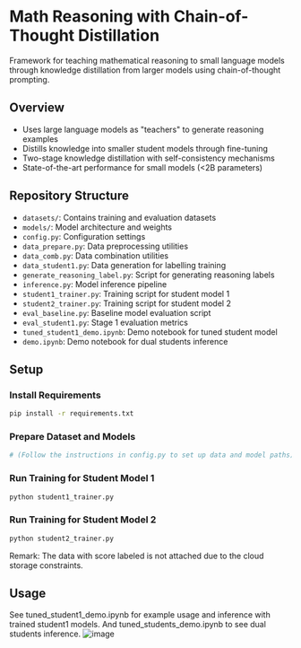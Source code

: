 # Math Reasoning with Chain-of-Thought Distillation

Framework for teaching mathematical reasoning to small language models through knowledge distillation from larger models using chain-of-thought prompting.

## Overview
- Uses large language models as "teachers" to generate reasoning examples
- Distills knowledge into smaller student models through fine-tuning
- Two-stage knowledge distillation with self-consistency mechanisms
- State-of-the-art performance for small models (<2B parameters)

## Repository Structure

- `datasets/`: Contains training and evaluation datasets
- `models/`: Model architecture and weights
- `config.py`: Configuration settings
- `data_prepare.py`: Data preprocessing utilities
- `data_comb.py`: Data combination utilities
- `data_student1.py`: Data generation for labelling training
- `generate_reasoning_label.py`: Script for generating reasoning labels
- `inference.py`: Model inference pipeline
- `student1_trainer.py`: Training script for student model 1 
- `student2_trainer.py`: Training script for student model 2
- `eval_baseline.py`: Baseline model evaluation script
- `eval_student1.py`: Stage 1 evaluation metrics
- `tuned_student1_demo.ipynb`: Demo notebook for tuned student model
- `demo.ipynb`: Demo notebook for dual students inference

## Setup
### Install Requirements
```bash
pip install -r requirements.txt
```
### Prepare Dataset and Models
```bash
# (Follow the instructions in config.py to set up data and model paths)
```
### Run Training for Student Model 1
```bash
python student1_trainer.py
```
### Run Training for Student Model 2
```bash
python student2_trainer.py
```
Remark: The data with score labeled is not attached due to the cloud storage constraints.


## Usage
See tuned_student1_demo.ipynb for example usage and inference with trained student1 models. And tuned_students_demo.ipynb to see dual students inference.
![image](https://github.com/user-attachments/assets/6015e731-d636-40c7-af17-d9cf8f9695fc)


